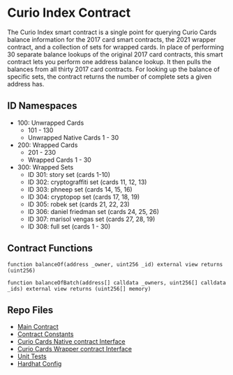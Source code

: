 # Curio Index Contract

The Curio Index smart contract is a single point for querying Curio Cards balance information for the 2017 card smart contracts, the 2021 wrapper contract, and a collection of sets for wrapped cards. In place of performing 30 separate balance lookups of the original 2017 card contracts, this smart contract lets you perform one address balance lookup. It then pulls the balances from all thirty 2017 card contracts. For looking up the balance of specific sets, the contract returns the number of complete sets a given address has.

## ID Namespaces

- 100: Unwrapped Cards
  - 101 - 130
  - Unwrapped Native Cards 1 - 30
- 200: Wrapped Cards
  - 201 - 230
  - Wrapped Cards 1 - 30
- 300: Wrapped Sets
  - ID 301: story set (cards 1-10)
  - ID 302: cryptograffiti set (cards 11, 12, 13)
  - ID 303: phneep set (cards 14, 15, 16)
  - ID 304: cryptopop set (cards 17, 18, 19)
  - ID 305: robek set (cards 21, 22, 23)
  - ID 306: daniel friedman set (cards 24, 25, 26)
  - ID 307: marisol vengas set (cards 27, 28, 19)
  - ID 308: full set (cards 1 - 30)

## Contract Functions

```solidity
function balanceOf(address _owner, uint256 _id) external view returns (uint256)
```

```solidity
function balanceOfBatch(address[] calldata _owners, uint256[] calldata _ids) external view returns (uint256[] memory)
```

## Repo Files
- [Main Contract](contracts/CurioIndex.sol)
- [Contract Constants](contracts/Common.sol)
- [Curio Cards Native contract Interface](contracts/ICurio20.sol)
- [Curio Cards Wrapper contract Interface](contracts/IERC1155.sol)
- [Unit Tests](test/test.js)
- [Hardhat Config](hardhat.config.js)